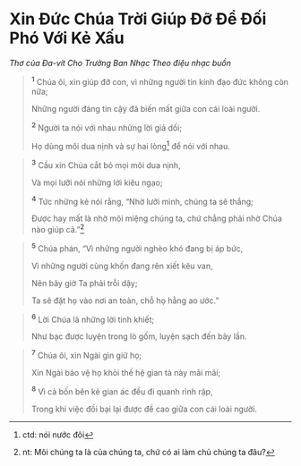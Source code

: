 # Xin Ðức Chúa Trời Giúp Ðỡ Ðể Ðối Phó Với Kẻ Xấu
*Thơ của Ða-vít Cho Trưởng Ban Nhạc Theo điệu nhạc buồn*

> <sup><b>1</b></sup> Chúa ôi, xin giúp đỡ con, vì những người tin kính đạo đức không còn nữa;
> 
> Những người đáng tin cậy đã biến mất giữa con cái loài người.
> 
> <sup><b>2</b></sup> Người ta nói với nhau những lời giả dối;
> 
> Họ dùng môi dua nịnh và sự hai lòng[^1] để nói với nhau.
>


> <sup><b>3</b></sup> Cầu xin Chúa cắt bỏ mọi môi dua nịnh,
> 
> Và mọi lưỡi nói những lời kiêu ngạo;
> 
> <sup><b>4</b></sup> Tức những kẻ nói rằng, “Nhờ lưỡi mình, chúng ta sẽ thắng;
> 
> Ðược hay mất là nhờ môi miệng chúng ta, chứ chẳng phải nhờ Chúa nào giúp cả.”[^2]
>


> <sup><b>5</b></sup> Chúa phán, “Vì những người nghèo khó đang bị áp bức,
> 
> Vì những người cùng khốn đang rên xiết kêu van,
> 
> Nên bây giờ Ta phải trỗi dậy;
> 
> Ta sẽ đặt họ vào nơi an toàn, chỗ họ hằng ao ước.”
>


> <sup><b>6</b></sup> Lời Chúa là những lời tinh khiết;
> 
> Như bạc được luyện trong lò gốm, luyện sạch đến bảy lần.
>


> <sup><b>7</b></sup> Chúa ôi, xin Ngài gìn giữ họ;
> 
> Xin Ngài bảo vệ họ khỏi thế hệ gian tà này mãi mãi;
> 
> <sup><b>8</b></sup> Vì cả bốn bên kẻ gian ác đều đi quanh rình rập,
> 
> Trong khi việc đồi bại lại được đề cao giữa con cái loài người.
>

[^1]: ctd: nói nước đôi
[^2]: nt: Môi chúng ta là của chúng ta, chứ có ai làm chủ chúng ta đâu?
